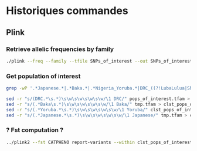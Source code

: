 Historiques commandes
=====================

Plink
-----

### Retrieve allelic frequencies by family

```bash
./plink --freq --family --tfile SNPs_of_interest --out SNPs_of_interest_analysis_clst
```

### Get population of interest

```bash
grep -wP '.*Japanese.*|.*Baka.*|.*Nigeria_Yoruba.*|DRC_((?!LubaLulua|Shi|Rega).)*' AfricanNeo_and_Public_DB_minN10_Jan2022.tfam > pops_of_interest/pops_of_interest.tfam

sed -r "s/(DRC.*\s.*)\s\w\s\w\s\w\s\w/\1 DRC/" pops_of_interest.tfam > tmp.tfam
sed -r "s/(.*Baka\s.*)\s\w\s\w\s\w\s\w/\1 Baka/" tmp.tfam > clst_pops_of_interest.tfam
sed -r "s/(.*Yoruba.*\s.*)\s\w\s\w\s\w\s\w/\1 Yoruba/" clst_pops_of_interest.tfam > tmp.tfam
sed -r "s/(.*Japanese.*\s.*)\s\w\s\w\s\w\s\w/\1 Japanese/" tmp.tfam > clst_pops_of_interest.tfam
```

### ? Fst computation ?

```bash
../plink2 --fst CATPHENO report-variants --within clst_pops_of_interest.tfam --tfile ../AfricanNeo_and_Public_DB_minN10_Jan2022 --keep-fam pops_of_interest.tfam --out pops_of_interest_fst
```